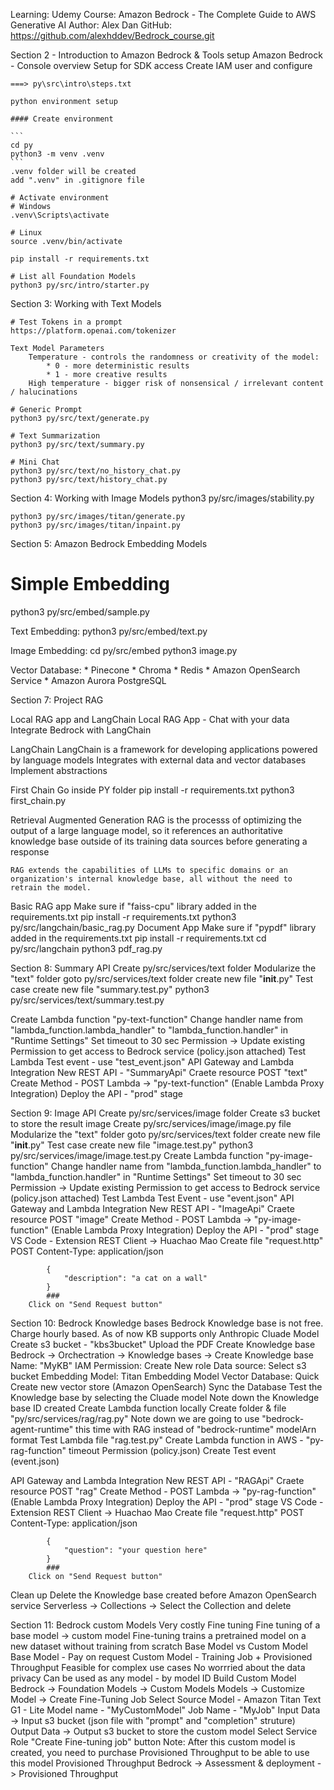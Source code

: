 Learning: Udemy
Course: Amazon Bedrock - The Complete Guide to AWS Generative AI
Author: Alex Dan
GitHub: https://github.com/alexhddev/Bedrock_course.git


Section 2 - Introduction to Amazon Bedrock & Tools setup
	Amazon Bedrock - Console overview
	Setup for SDK access
	Create IAM user and configure

	===> py\src\intro\steps.txt
    
	python environment setup

	#### Create environment
	
	```
	cd py
	python3 -m venv .venv
	```
	.venv folder will be created
	add ".venv" in .gitignore file

	# Activate environment
	# Windows
	.venv\Scripts\activate

	# Linux
	source .venv/bin/activate

	pip install -r requirements.txt

	# List all Foundation Models
	python3 py/src/intro/starter.py

Section 3: Working with Text Models

	# Test Tokens in a prompt
	https://platform.openai.com/tokenizer

	Text Model Parameters
		Temperature - controls the randomness or creativity of the model:
			* 0 - more deterministic results
			* 1 - more creative results
		High temperature - bigger risk of nonsensical / irrelevant content / halucinations
		
	# Generic Prompt
	python3 py/src/text/generate.py

	# Text Summarization
	python3 py/src/text/summary.py
	
	# Mini Chat
	python3 py/src/text/no_history_chat.py
	python3 py/src/text/history_chat.py


Section 4: Working with Image Models
	python3 py/src/images/stability.py

	python3 py/src/images/titan/generate.py
	python3 py/src/images/titan/inpaint.py

Section 5: Amazon Bedrock Embedding Models

# Simple Embedding 
python3 py/src/embed/sample.py

Text Embedding:
python3 py/src/embed/text.py

Image Embedding:
cd py/src/embed
python3 image.py

Vector Database:
	* Pinecone
	* Chroma
	* Redis
	* Amazon OpenSearch Service
	* Amazon Aurora PostgreSQL


Section 7: Project RAG

Local RAG app and LangChain
	Local RAG App - Chat with your data
	Integrate Bedrock with LangChain

LangChain
	LangChain is a framework for developing applications powered by language models
	Integrates with external data and vector databases
	Implement abstractions 

First Chain
	Go inside PY folder
		pip install -r requirements.txt
		python3 first_chain.py

Retrieval Augmented Generation
	RAG is the processs of optimizing the output of a large language model, so it references an authoritative knowledge base outside of its training data sources before generating a response

	RAG extends the capabilities of LLMs to specific domains or an organization's internal knowledge base, all without the need to retrain the model.
Basic RAG app
    Make sure if "faiss-cpu" library added in the requirements.txt
	pip install -r requirements.txt
	python3 py/src/langchain/basic_rag.py
Document App
	Make sure if "pypdf" library added in the requirements.txt
	pip install -r requirements.txt
	cd py/src/langchain
	python3 pdf_rag.py

Section 8: Summary API
<Diagram>
Create py/src/services/text folder
<Structure of POST request>
Modularize the "text" folder
	goto py/src/services/text folder
	create new file "__init__.py"
Test case
	create new file "summary.test.py"
	python3 py/src/services/text/summary.test.py

Create Lambda function "py-text-function"
	Change handler name from "lambda_function.lambda_handler" to "lambda_function.handler" in "Runtime Settings"
	Set timeout to 30 sec
	Permission -> Update existing Permission to get access to Bedrock service (policy.json attached)
Test Lambda
	Test event - use "test_event.json"
API Gateway and Lambda Integration
	New REST API - "SummaryApi"
		Craete resource POST "text"
		Create Method - POST 
		Lambda -> "py-text-function" (Enable Lambda Proxy Integration)
		Deploy the API - "prod" stage

Section 9: Image API
<Diagram>
Create py/src/services/image folder
Create s3 bucket to store the result image
Create py/src/services/image/image.py file
Modularize the "text" folder
	goto py/src/services/text folder
	create new file "__init__.py"
Test case
	create new file "image.test.py"
	python3 py/src/services/image/image.test.py
Create Lambda function "py-image-function"
	Change handler name from "lambda_function.lambda_handler" to "lambda_function.handler" in "Runtime Settings"
	Set timeout to 30 sec
	Permission -> Update existing Permission to get access to Bedrock service (policy.json attached)
Test Lambda
	Test Event - use "event.json"
API Gateway and Lambda Integration
	New REST API  -  "ImageApi"
		Craete resource POST "image"
		Create Method - POST 
		Lambda -> "py-image-function" (Enable Lambda Proxy Integration)
		Deploy the API - "prod" stage
VS Code - Extension
	REST Client -> Huachao Mao
		Create file "request.http"
			POST <API Gateway URL>
			Content-Type: application/json

			{
				"description": "a cat on a wall"
			}
			###
		Click on "Send Request button"

Section 10: Bedrock Knowledge bases
Bedrock Knowledge base is not free. Charge hourly based.
As of now KB supports only Anthropic Cluade Model
Create s3 bucket - "kbs3bucket"
	Upload the PDF 
Create Knowledge base
	Bedrock -> Orchectration -> Knowledge bases -> Create Knowledge base
				Name: "MyKB"
				IAM Permission: Create New role
				Data source: Select s3 bucket
				Embedding Model: Titan Embedding Model
				Vector Database: Quick Create new vector store (Amazon OpenSearch)
	Sync the Database
	Test the Knowledge base by selecting the Cluade model
	Note down the Knowledge base ID created
Create Lambda function locally
	Create folder & file "py/src/services/rag/rag.py"
	Note down 
		we are going to use "bedrock-agent-runtime" this time with RAG instead of "bedrock-runtime"
		modelArn format
	Test Lambda file "rag.test.py"
Create Lambda function in AWS - "py-rag-function"
	timeout
	Permission (policy.json)
	Create Test event (event.json)

API Gateway and Lambda Integration
	New REST API  -  "RAGApi"
		Craete resource POST "rag"
		Create Method - POST 
		Lambda -> "py-rag-function" (Enable Lambda Proxy Integration)
		Deploy the API - "prod" stage
VS Code - Extension
	REST Client -> Huachao Mao
		Create file "request.http"
			POST <API Gateway URL>
			Content-Type: application/json

			{
				"question": "your question here"
			}
			###
		Click on "Send Request button"
Clean up 
	Delete the Knowledge base created before
	Amazon OpenSearch service
		Serverless -> Collections -> Select the Collection and delete
			
Section 11: Bedrock custom Models
Very costly
Fine tuning
	Fine tuning of a base model -> custom model
	Fine-tuning trains a pretrained model on a new dataset without training from scratch
	<Diagram>
	<Example>
	Base Model vs Custom Model
		Base Model - Pay on request
		Custom Model - Training Job + Provisioned Throughput
			Feasible for complex use cases
			No worrried about the data privacy
			Can be used as any model - by model ID
	Build Custom Model
		Bedrock -> Foundation Models -> Custom Models
			Models -> Customize Model -> Create Fine-Tuning Job
				Select Source Model - Amazon Titan Text G1 - Lite 
				Model name - "MyCustomModel"
				Job Name - "MyJob"
				Input Data -> Input s3 bucket (json file with "prompt" and "completion" struture)
				Output Data -> Output s3 bucket to store the custom model
				Select Service Role
				"Create Fine-tuning job" button
				Note: After this custom model is created, you need to purchase Provisioned Throughput to be able to use this model
	Provisioned Throughput
		Bedrock -> Assessment & deployment -> Provisioned Throughput



